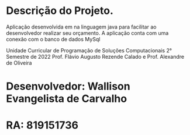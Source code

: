 # Descrição do Projeto.

Aplicação desenvolvida em na linguagem java para facilitar ao desenvolvedor realizar seu orçamento.
A aplicação conta com uma conexão com o banco de dados MySql

Unidade Curricular de Programação de Soluções Computacionais 2° Semestre de 2022
Prof. Flávio Augusto Rezende Calado e
Prof. Alexandre de Oliveira

# Desenvolvedor: Wallison Evangelista de Carvalho
# RA: 819151736

